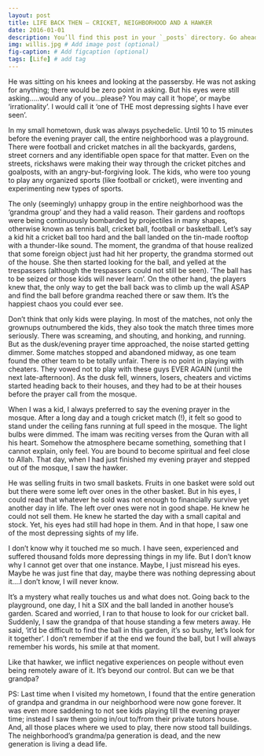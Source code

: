 ```yaml
---
layout: post
title: LIFE BACK THEN – CRICKET, NEIGHBORHOOD AND A HAWKER
date: 2016-01-01 
description: You’ll find this post in your `_posts` directory. Go ahead and edit it and re-build the site to see your changes. # Add post description (optional)
img: willis.jpg # Add image post (optional)
fig-caption: # Add figcaption (optional)
tags: [Life] # add tag
---
```

He was sitting on his knees and looking at the passersby. He was not asking for anything; there would be zero point in asking. But his eyes were still asking…..would any of you…please? You may call it ‘hope’, or maybe ‘irrationality’. I would call it ‘one of THE most depressing sights I have ever seen’.

In my small hometown, dusk was always psychedelic. Until 10 to 15 minutes before the evening prayer call, the entire neighborhood was a playground. There were football and cricket matches in all the backyards, gardens, street corners and any identifiable open space for that matter. Even on the streets, rickshaws were making their way through the cricket pitches and goalposts, with an angry-but-forgiving look. The kids, who were too young to play any organized sports (like football or cricket), were inventing and experimenting new types of sports.

The only (seemingly) unhappy group in the entire neighborhood was the ‘grandma group’ and they had a valid reason. Their gardens and rooftops were being continuously bombarded by projectiles in many shapes, otherwise known as tennis ball, cricket ball, football or basketball. Let’s say a kid hit a cricket ball too hard and the ball landed on the tin-made rooftop with a thunder-like sound. The moment, the grandma of that house realized that some foreign object just had hit her property, the grandma stormed out of the house. She then started looking for the ball, and yelled at the trespassers (although the trespassers could not still be seen). ‘The ball has to be seized or those kids will never learn’. On the other hand, the players knew that, the only way to get the ball back was to climb up the wall ASAP and find the ball before grandma reached there or saw them. It’s the happiest chaos you could ever see.

Don’t think that only kids were playing. In most of the matches, not only the grownups outnumbered the kids, they also took the match three times more seriously. There was screaming, and shouting, and honking, and running. But as the dusk/evening prayer time approached, the noise started getting dimmer. Some matches stopped and abandoned midway, as one team found the other team to be totally unfair. There is no point in playing with cheaters. They vowed not to play with these guys EVER AGAIN (until the next late-afternoon). As the dusk fell, winners, losers, cheaters and victims started heading back to their houses, and they had to be at their houses before the prayer call from the mosque.

When I was a kid, I always preferred to say the evening prayer in the mosque. After a long day and a tough cricket match (!), it felt so good to stand under the ceiling fans running at full speed in the mosque. The light bulbs were dimmed. The imam was reciting verses from the Quran with all his heart. Somehow the atmosphere became something, something that I cannot explain, only feel. You are bound to become spiritual and feel close to Allah. That day,  when I had just finished my evening prayer and stepped out of the mosque, I saw the hawker.

He was selling fruits in two small baskets. Fruits in one basket were sold out but there were some left over ones in the other basket. But in his eyes, I could read that whatever he sold was not enough to financially survive yet another day in life. The left over ones were not in good shape. He knew he could not sell them. He knew he started the day with a small capital and stock. Yet, his eyes had still had hope in them. And in that hope, I saw one of the most depressing sights of my life.

I don’t know why it touched me so much. I have seen, experienced and suffered thousand folds more depressing things in my life. But I don’t know why I cannot get over that one instance. Maybe, I just misread his eyes. Maybe he was just fine that day, maybe there was nothing depressing about it….I don’t know, I will never know.

It’s a mystery what really touches us and what does not. Going back to the playground, one day, I hit a SIX and the ball landed in another house’s garden. Scared and worried, I ran to that house to look for our cricket ball. Suddenly, I saw the grandpa of that house standing a few meters away. He said, ‘it’d be difficult to find the ball in this garden, it’s so bushy, let’s look for it together’. I don’t remember if at the end we found the ball, but I will always remember his words, his smile at that moment.

Like that hawker, we inflict negative experiences on people without even being remotely aware of it. It’s beyond our control. But can we be that grandpa?

PS: Last time when I visited my hometown, I found that the entire generation of grandpa and grandma in our neighborhood were now gone forever. It was even more saddening to not see kids playing till the evening prayer time; instead I saw them going in/out to/from their private tutors house. And, all those places where we used to play, there now stood tall buildings. The neighborhood’s grandma/pa generation is dead, and the new generation is living a dead life.

